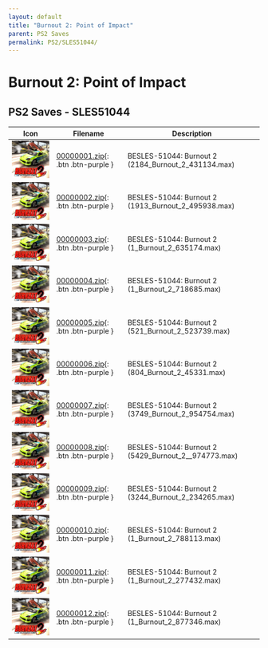 ```yaml
---
layout: default
title: "Burnout 2: Point of Impact"
parent: PS2 Saves
permalink: PS2/SLES51044/
---
```

# Burnout 2: Point of Impact

## PS2 Saves - SLES51044

| Icon | Filename | Description |
|------|----------|-------------|
| ![Burnout 2: Point of Impact](icon0.png) | [00000001.zip](00000001.zip){: .btn .btn-purple } | BESLES-51044: Burnout 2 (2184_Burnout_2_431134.max) |
| ![Burnout 2: Point of Impact](icon0.png) | [00000002.zip](00000002.zip){: .btn .btn-purple } | BESLES-51044: Burnout 2 (1913_Burnout_2_495938.max) |
| ![Burnout 2: Point of Impact](icon0.png) | [00000003.zip](00000003.zip){: .btn .btn-purple } | BESLES-51044: Burnout 2 (1_Burnout_2_635174.max) |
| ![Burnout 2: Point of Impact](icon0.png) | [00000004.zip](00000004.zip){: .btn .btn-purple } | BESLES-51044: Burnout 2 (1_Burnout_2_718685.max) |
| ![Burnout 2: Point of Impact](icon0.png) | [00000005.zip](00000005.zip){: .btn .btn-purple } | BESLES-51044: Burnout 2 (521_Burnout_2_523739.max) |
| ![Burnout 2: Point of Impact](icon0.png) | [00000006.zip](00000006.zip){: .btn .btn-purple } | BESLES-51044: Burnout 2 (804_Burnout_2_45331.max) |
| ![Burnout 2: Point of Impact](icon0.png) | [00000007.zip](00000007.zip){: .btn .btn-purple } | BESLES-51044: Burnout 2 (3749_Burnout_2_954754.max) |
| ![Burnout 2: Point of Impact](icon0.png) | [00000008.zip](00000008.zip){: .btn .btn-purple } | BESLES-51044: Burnout 2 (5429_Burnout_2__974773.max) |
| ![Burnout 2: Point of Impact](icon0.png) | [00000009.zip](00000009.zip){: .btn .btn-purple } | BESLES-51044: Burnout 2 (3244_Burnout_2_234265.max) |
| ![Burnout 2: Point of Impact](icon0.png) | [00000010.zip](00000010.zip){: .btn .btn-purple } | BESLES-51044: Burnout 2 (1_Burnout_2_788113.max) |
| ![Burnout 2: Point of Impact](icon0.png) | [00000011.zip](00000011.zip){: .btn .btn-purple } | BESLES-51044: Burnout 2 (1_Burnout_2_277432.max) |
| ![Burnout 2: Point of Impact](icon0.png) | [00000012.zip](00000012.zip){: .btn .btn-purple } | BESLES-51044: Burnout 2 (1_Burnout_2_877346.max) |
